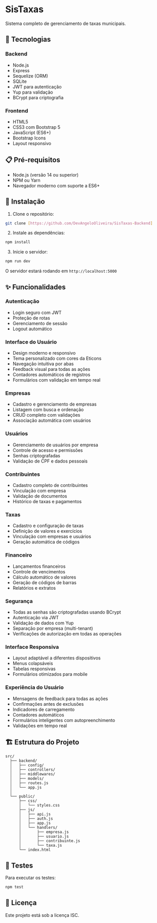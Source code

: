 # SisTaxas

Sistema completo de gerenciamento de taxas municipais.

## 🚀 Tecnologias

### Backend
- Node.js
- Express
- Sequelize (ORM)
- SQLite
- JWT para autenticação
- Yup para validação
- BCrypt para criptografia

### Frontend
- HTML5
- CSS3 com Bootstrap 5
- JavaScript (ES6+)
- Bootstrap Icons
- Layout responsivo

## 📋 Pré-requisitos

- Node.js (versão 14 ou superior)
- NPM ou Yarn
- Navegador moderno com suporte a ES6+

## 🔧 Instalação

1. Clone o repositório:
```bash
git clone [https://github.com/DevAngeloOliveira/SisTaxas-Backend]
```

2. Instale as dependências:
```bash
npm install
```

3. Inicie o servidor:
```bash
npm run dev
```

O servidor estará rodando em `http://localhost:5000`

## ✨ Funcionalidades

### Autenticação
- Login seguro com JWT
- Proteção de rotas
- Gerenciamento de sessão
- Logout automático

### Interface do Usuário
- Design moderno e responsivo
- Tema personalizado com cores da Eticons
- Navegação intuitiva por abas
- Feedback visual para todas as ações
- Contadores automáticos de registros
- Formulários com validação em tempo real

### Empresas
- Cadastro e gerenciamento de empresas
- Listagem com busca e ordenação
- CRUD completo com validações
- Associação automática com usuários

### Usuários
- Gerenciamento de usuários por empresa
- Controle de acesso e permissões
- Senhas criptografadas
- Validação de CPF e dados pessoais

### Contribuintes
- Cadastro completo de contribuintes
- Vinculação com empresa
- Validação de documentos
- Histórico de taxas e pagamentos

### Taxas
- Cadastro e configuração de taxas
- Definição de valores e exercícios
- Vinculação com empresas e usuários
- Geração automática de códigos

### Financeiro
- Lançamentos financeiros
- Controle de vencimentos
- Cálculo automático de valores
- Geração de códigos de barras
- Relatórios e extratos

### Segurança
- Todas as senhas são criptografadas usando BCrypt
- Autenticação via JWT
- Validação de dados com Yup
- Separação por empresa (multi-tenant)
- Verificações de autorização em todas as operações

### Interface Responsiva
- Layout adaptável a diferentes dispositivos
- Menus colapsáveis
- Tabelas responsivas
- Formulários otimizados para mobile

### Experiência do Usuário
- Mensagens de feedback para todas as ações
- Confirmações antes de exclusões
- Indicadores de carregamento
- Contadores automáticos
- Formulários inteligentes com autopreenchimento
- Validações em tempo real

## 🏗 Estrutura do Projeto

```
src/
  ├── backend/
  │   ├── config/
  │   ├── controllers/
  │   ├── middlewares/
  │   ├── models/
  │   ├── routes.js
  │   └── app.js
  │
  └── public/
      ├── css/
      │   └── styles.css
      ├── js/
      │   ├── api.js
      │   ├── auth.js
      │   ├── app.js
      │   └── handlers/
      │       ├── empresa.js
      │       ├── usuario.js
      │       ├── contribuinte.js
      │       └── taxa.js
      └── index.html
```

## 🧪 Testes

Para executar os testes:
```bash
npm test
```

## 📝 Licença

Este projeto está sob a licença ISC.
